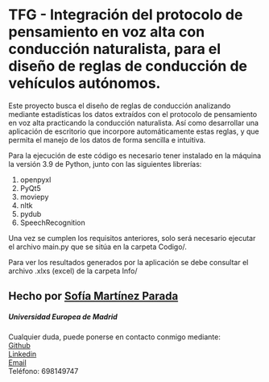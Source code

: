 # TFG - Integración del protocolo de pensamiento en voz alta con conducción naturalista, para el diseño de reglas de conducción de vehículos autónomos.

Este proyecto busca el diseño de reglas de conducción analizando mediante estadísticas los datos extraídos con el protocolo de pensamiento en voz alta practicando la conducción naturalista.
Así como desarrollar una aplicación de escritorio que incorpore automáticamente estas reglas, y que permita el manejo de los datos de forma sencilla e intuitiva.

Para la ejecución de este código es necesario tener instalado en la máquina la versión 3.9 de Python, junto con las siguientes librerías:
1. openpyxl
2. PyQt5
3. moviepy
4. nltk
5. pydub
6. SpeechRecognition 

Una vez se cumplen los requisitos anteriores, solo será necesario ejecutar el archivo main.py que se sitúa en la carpeta Codigo/.

Para ver los resultados generados por la aplicación se debe consultar el archivo .xlxs (excel) de la carpeta Info/

## Hecho por [Sofía Martínez Parada](https://github.com/sofiamartinezparada)
##### Universidad Europea de Madrid
Cualquier duda, puede ponerse en contacto conmigo mediante:  </br>
[Github](https://github.com/sofiamartinezparada) </br>
[Linkedin](https://www.linkedin.com/in/sof%C3%ADa-mart%C3%ADnez-parada-77a731198/) </br>
[Email](sofia.martinez.parada@outlook.es) </br>
Teléfono: 698149747 </br>

